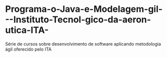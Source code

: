 # Programa-o-Java-e-Modelagem-gil---Instituto-Tecnol-gico-da-aeron-utica-ITA-
Série de cursos sobre desenvolvimento de software aplicando metodologia ágil oferecido pelo ITA 
